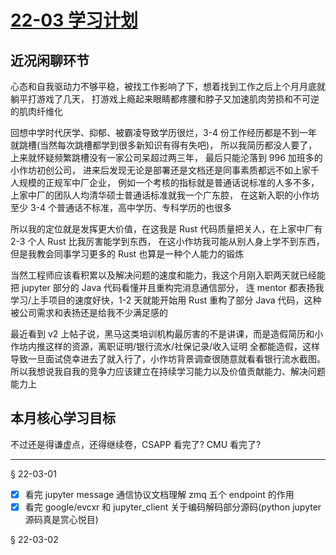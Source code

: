 # [22-03 学习计划](/2022/03/study_plan.md)

## 近况闲聊环节

心态和自我驱动力不够平稳，被找工作影响了下，想着找到工作之后上个月月底就躺平打游戏了几天，
打游戏上瘾起来眼睛都疼腰和脖子又加速肌肉劳损和不可逆的肌肉纤维化

回想中学时代厌学、抑郁、被霸凌导致学历很烂，3-4 份工作经历都是不到一年就跳槽(当然每次跳槽都学到很多新知识有得有失吧)，
所以我简历都没人要了，上来就怀疑频繁跳槽没有一家公司呆超过两三年，
最后只能沦落到 996 加班多的小作坊初创公司，
进来后发现无论是部署还是文档还是同事素质都远不如上家千人规模的正规军中厂企业，
例如一个考核的指标就是普通话说标准的人多不多，上家中厂的团队人均清华硕士普通话标准就我一个广东腔，
在这新入职的小作坊至少 3-4 个普通话不标准，高中学历、专科学历的也很多

所以我的定位就是发挥更大价值，在这我是 Rust 代码质量把关人，在上家中厂有 2-3 个人 Rust 比我厉害能学到东西，
在这小作坊我可能从别人身上学不到东西，但是我教会同事学习更多的 Rust 也算是一种个人能力的锻炼

当然工程师应该看积累以及解决问题的速度和能力，我这个月刚入职两天就已经能把 jupyter 部分的 Java 代码看懂并且重构完消息通信部分，
连 mentor 都表扬我学习/上手项目的速度好快，1-2 天就能开始用 Rust 重构了部分 Java 代码，这种被公司需求和表扬还是给我不少满足感的

最近看到 v2 上帖子说，黑马这类培训机构最厉害的不是讲课，而是造假简历和小作坊内推这样的资源，离职证明/银行流水/社保记录/收入证明 全都能造假，这样导致一旦面试侥幸进去了就入行了，小作坊背景调查很随意就看看银行流水截图。
所以我想说我自我的竞争力应该建立在持续学习能力以及价值贡献能力、解决问题能力上

## 本月核心学习目标

不过还是得谦虚点，还得继续卷，CSAPP 看完了? CMU 看完了?

---

§ 22-03-01
- [x] 看完 jupyter message 通信协议文档理解 zmq 五个 endpoint 的作用
- [x] 看完 google/evcxr 和 jupyter_client 关于编码解码部分源码(python jupyter 源码真是赏心悦目)

§ 22-03-02
